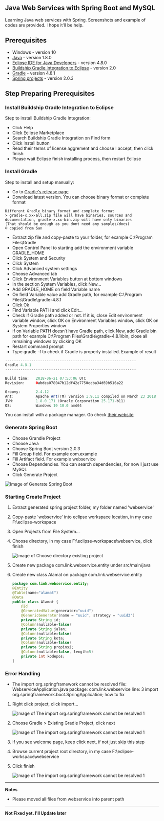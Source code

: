 ## Java Web Services with Spring Boot and MySQL ##
Learning Java web services with Spring. Screenshots and example of codes are provided. I hope it'll be help.



## Prerequisites ##
- Windows - version 10
- [Java](https://java.com) - version 1.8.0
- [Eclipse IDE for Java Developers](http://www.eclipse.org/) - version 4.8.0
- [Buildship Gradle Integration to Eclipse](https://projects.eclipse.org/projects/tools.buildship) - version 2.0
- [Gradle](https://gradle.org/) - version 4.8.1
- [Spring projects](https://start.spring.io/) - version 2.0.3



## Step Preparing Prerequisites ##

### Install Buildship Gradle Integration to Eclipse ###
Step to install Buildship Gradle Integration:
- Click Help
- Click Eclipse Marketplace
- Search Buildship Gradle Integration on Find form
- Click Install button
- Read their terms of license aggrement and choose I accept, then click finish
- Please wait Eclipse finish installing process, then restart Eclipse 


### Install Gradle ###
Step to install and setup manually:
- Go to [Gradle's release page](https://gradle.org/releases/)
- Download latest version. You can choose binary format or complete format
```
Different Gradle binary format and complete format
> gradle-x.xx-all.zip file will have binaries, sources and documentation, gradle-x.xx-bin.zip will have only binaries 
(That should be enough as you dont need any samples/docs)
© copied from San
```
- Extract zip file and copy-paste to your folder, for example C:\Program Files\Gradle
- Open Control Panel to starting add the environment variable GRADLE_HOME
- Click System and Security
- Click System 
- Click Advanced system settings
- Choose Advanced tab 
- Click Environment Variables button at bottom windows
- In the section System Variables, click New...
- Add GRADLE_HOME on field Variable name
- On field Variable value add Gradle path, for example C:\Program Files\Gradle\gradle-4.8.1
- Click Ok
- Find Variable PATH and click Edit…
- Check if Gradle path added or not. If it is, close Edit environment variable window, click OK on Environment Variables window, click OK on System Properties window
- If on Variable PATH doesn’t have Gradle path, click New, add Gradle bin path for example C:\Program Files\Gradle\gradle-4.8.1\bin, close all remaining windows by clicking OK
- Restart command prompt
- Type gradle -f to check if Gradle is properly installed. Example of result
```gradle
------------------------------------------------------------
Gradle 4.8.1
------------------------------------------------------------

Build time:   2018-06-21 07:53:06 UTC
Revision:     0abdea078047b12df42e7750ccba34d69b516a22

Groovy:       2.4.12
Ant:          Apache Ant(TM) version 1.9.11 compiled on March 23 2018
JVM:          1.8.0_171 (Oracle Corporation 25.171-b11)
OS:           Windows 10 10.0 amd64
```

You can install with a package manager. Go check [their website](https://gradle.org/install/)


### Generate Spring Boot ###
- Choose Grandle Project
- Choose Java
- Choose Spring Boot version 2.0.3
- Fill Group field. For example com.example
- Fill Artifact field. For example webservice
- Choose Dependencies. You can search dependencies, for now I just use MySQL 
- Click Generate Project

![Image of Generate Spring Boot](https://github.com/laksmisetiawati/java-web-services-with-springboot-and-mysql/blob/master/img/Generate-Spring-Boot.JPG)


### Starting Create Project ###
1. Extract generated spring project folder, my folder named 'webservice'
2. Copy-paste 'webservice' into eclipse workspace location, in my case F:\eclipse-workspace
3. Open Projects from File System...
4. Choose directory, in my case F:\eclipse-workspace\webservice, click finish

	![Image of Choose directory existing project](https://github.com/laksmisetiawati/java-web-services-with-springboot-and-mysql/blob/master/img/import-project.jpg)

5. Create new package com.link.webservice.entity under src/main/java
6. Create new class Alamat on package com.link.webservice.entity
	
	```Java
	package com.link.webservice.entity;
	@Entity
	@Table(name="alamat")
	@Data
	public class Alamat {
		@Id
	 	@GeneratedValue(generator="uuid")
	 	@GenericGenerator(name = "uuid", strategy = "uuid2")
	 	private String id;
	 	@Column(nullable=false)
	 	private String jalan;
	 	@Column(nullable=false)
	 	private String kota;
	 	@Column(nullable=false)
	 	private String propinsi;
	 	@Column(nullable=false, length=5)
	 	private int kodepos;
	}
	```


### Error Handling ###

- The import org.springframework cannot be resolved
file: WebserviceApplication.java
package: com.link.webservice
line: 3 import org.springframework.boot.SpringApplication;
how to fix
1. Right click project, click import...

	![Image of The import org.springframework cannot be resolved 1](https://github.com/laksmisetiawati/java-web-services-with-springboot-and-mysql/blob/master/img/error-fix-a-1.jpg)

2. Choose Gradle > Existing Gradle Project, click next

	![Image of The import org.springframework cannot be resolved 1](https://github.com/laksmisetiawati/java-web-services-with-springboot-and-mysql/blob/master/img/error-fix-a-2.jpg)

3. If you see welcome page, keep click next, if not just skip this step
4. Browse current project root directory, in my case F:\eclipse-workspace\webservice
5. Click finish

	![Image of The import org.springframework cannot be resolved 1](https://github.com/laksmisetiawati/java-web-services-with-springboot-and-mysql/blob/master/img/error-fix-a-3.jpg)




---


**Notes**
- Please moved all files from webservice into parent path


---


**Not Fixed yet. I'll Update later**